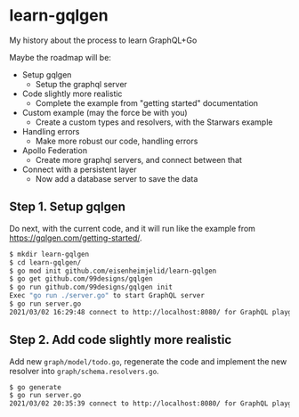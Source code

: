# learn-gqlgen
My history about the process to learn GraphQL+Go

Maybe the roadmap will be:

* Setup gqlgen
  * Setup the graphql server
* Code slightly more realistic
  * Complete the example from "getting started" documentation
* Custom example (may the force be with you)
  * Create a custom types and resolvers, with the Starwars example
* Handling errors
  * Make more robust our code, handling errors
* Apollo Federation
  * Create more graphql servers, and connect between that
* Connect with a persistent layer
  * Now add a database server to save the data


## Step 1. Setup gqlgen

Do next, with the current code, and it will run like the example from https://gqlgen.com/getting-started/.

```bash
$ mkdir learn-gqlgen
$ cd learn-gqlgen/
$ go mod init github.com/eisenheimjelid/learn-gqlgen
$ go get github.com/99designs/gqlgen
$ go run github.com/99designs/gqlgen init
Exec "go run ./server.go" to start GraphQL server
$ go run server.go 
2021/03/02 16:29:48 connect to http://localhost:8080/ for GraphQL playground
```

## Step 2. Add code slightly more realistic

Add new `graph/model/todo.go`, regenerate the code and implement the new resolver into `graph/schema.resolvers.go`.

```bash
$ go generate
$ go run server.go 
2021/03/02 20:35:39 connect to http://localhost:8080/ for GraphQL playground
```
